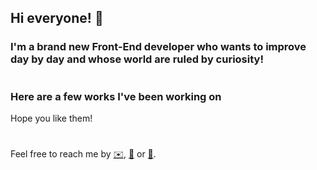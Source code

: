 ## Hi everyone! 🌈

### I'm a brand new Front-End developer who wants to improve day by day and whose world are ruled by curiosity!

#

### Here are a few works I've been working on

Hope you like them!

#

Feel free to reach me by [✉️](bbeatriz@gmail.com), [💼](https://www.linkedin.com/in/barbarabsacristan/) or [🐤](https://twitter.com/bbeatrizsi).

<!--
**BbeatrizSI/BbeatrizSI** is a ✨ _special_ ✨ repository because its `README.md` (this file) appears on your GitHub profile.

Here are some ideas to get you started:

- 🔭 I’m currently working on ...
- 🌱 I’m currently learning ...
- 👯 I’m looking to collaborate on ...
- 🤔 I’m looking for help with ...
- 💬 Ask me about ...
- 📫 How to reach me: ...
- 😄 Pronouns: ...
- ⚡ Fun fact: ...
-->
